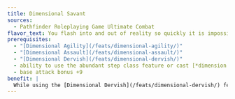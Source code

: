 ```yaml
---
title: Dimensional Savant
sources:
  - Pathfinder Roleplaying Game Ultimate Combat
flavor_text: You flash into and out of reality so quickly it is impossible to tell exactly where you are at any given time.
prerequisites:
  - "[Dimensional Agility](/feats/dimensional-agility/)"
  - "[Dimensional Assault](/feats/dimensional-assault/)"
  - "[Dimensional Dervish](/feats/dimensional-dervish/)"
  - ability to use the abundant step class feature or cast [*dimension door*](/spells/dimension-door/)
  - base attack bonus +9
benefit: |
  While using the [Dimensional Dervish](/feats/dimensional-dervish/) feat, you provide flanking from all squares you attack from. Flanking starts from the moment you make an attack until the start of your next turn. You can effectively flank with yourself and with multiple allies when using this feat.
---
```


